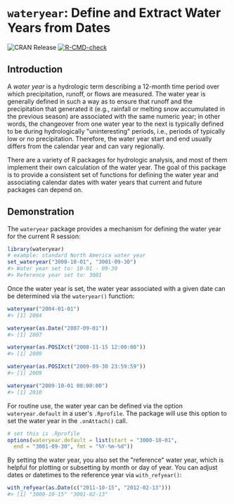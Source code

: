 # `wateryear`: Define and Extract Water Years from Dates

  <!-- badges: start -->
  ![CRAN Release](https://www.r-pkg.org/badges/version-last-release/wateryear)
  [![R-CMD-check](https://github.com/mkoohafkan/wateryear/actions/workflows/R-CMD-check.yaml/badge.svg)](https://github.com/mkoohafkan/wateryear/actions/workflows/R-CMD-check.yaml)
  <!-- badges: end -->

## Introduction

A *water year* is a hydrologic term describing a 12-month time period
over which precipitation, runoff, or flows are measured. The water year
is generally defined in such a way as to ensure that runoff and the
precipitation that generated it (e.g., rainfall or melting snow
accumulated in the previous season) are associated with the same
numeric year; in other words, the changeover from one water year to the
next is typically defined to be during hydrologically "uninteresting"
periods, i.e., periods of typically low or no precipitation. Therefore,
the water year start and end usually differs from the calendar year and
can vary regionally.

There are a variety of R packages for hydrologic analysis, and most of
them implement their own calculation of the water year. The goal of
this package is to provide a consistent set of functions for
defining the water year and associating calendar dates with water
years that current and future packages can depend on.


## Demonstration

The `wateryear` package provides a mechanism for defining the water
year for the current R session:

```r
library(wateryear)
# example: standard North America water year
set_wateryear("3000-10-01", "3001-09-30")
#> Water year set to: 10-01 - 09-30
#> Reference year set to: 3001
```

Once the water year is set, the water year associated with a given
date can be determined via the `wateryear()` function:

```r
wateryear("2004-01-01")
#> [1] 2004

wateryear(as.Date("2007-09-01"))
#> [1] 2007

wateryear(as.POSIXct("2008-11-15 12:00:00"))
#> [1] 2009

wateryear(as.POSIXct("2009-09-30 23:59:59"))
#> [1] 2009

wateryear("2009-10-01 00:00:00")
#> [1] 2010
```

For routine use, the water year can be defined via the option
`wateryear.default` in a user's `.Rprofile`. The package will use this
option to set the water year in the `.onAttach()` call.

```r
# set this is .Rprofile
options(wateryear.default = list(start = "3000-10-01",
  end = "3001-09-30", fmt = "%Y-%m-%d"))
```

By setting the water year, you also set the "reference" water year,
which is helpful for plotting or subsetting by month or day of year.
You can adjust dates or datetimes to the reference year via
`with_refyear()`:

```r
with_refyear(as.Date(c("2011-10-15", "2012-02-13")))
#> [1] "3000-10-15" "3001-02-13"
```
